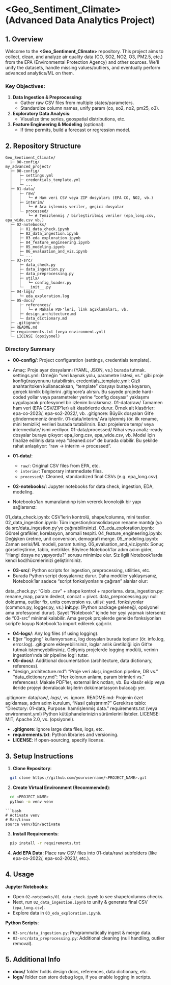 # <Geo_Sentiment_Climate> (Advanced Data Analytics Project)

## 1. Overview

Welcome to the **<Geo_Sentiment_Climate>** repository. This project aims to collect, clean, and analyze air quality data (CO, SO2, NO2, O3, PM2.5, etc.) from the EPA (Environmental Protection Agency) and other sources. We'll unify the datasets, handle missing values/outliers, and eventually perform advanced analytics/ML on them.

### Key Objectives:

1. **Data Ingestion & Preprocessing**: 
   - Gather raw CSV files from multiple states/parameters.
   - Standardize column names, unify param (co, so2, no2, pm25, o3).
2. **Exploratory Data Analysis**:
   - Visualize time series, geospatial distributions, etc.
3. **Feature Engineering & Modeling** (optional):
   - If time permits, build a forecast or regression model.

## 2. Repository Structure

```text
Geo_Sentiment_Climate/
  ├─ 00-config/
my_advanced_project/
  ├─ 00-config/
  │   ├─ settings.yml
  │   ├─ credentials_template.yml
  │   └─ ...
  ├─ 01-data/
  │   ├─ raw/
  │   │   └─ # Ham veri CSV veya ZIP dosyaları (EPA CO, NO2, vb.)
  │   ├─ interim/
  │   │   └─ # Ara işlenmiş veriler, geçici dosyalar
  │   └─ processed/
  │       └─ # Temizlenmiş / birleştirilmiş veriler (epa_long.csv, epa_wide.csv vb.)
  ├─ 02-notebooks/
  │   ├─ 01_data_check.ipynb
  │   ├─ 02_data_ingestion.ipynb
  │   ├─ 03_eda_exploration.ipynb
  │   ├─ 04_feature_engineering.ipynb
  │   ├─ 05_modeling.ipynb
  │   ├─ 06_evaluation_and_viz.ipynb
  │   └─ ...
  ├─ 03-src/
  │   ├─ data_check.py
  │   ├─ data_ingestion.py
  │   ├─ data_preprocessing.py
  │   ├─ utils/
  │   │   └─ config_loader.py
  │   └─ __init__.py
  ├─ 04-logs/
  │   └─ eda_exploration.log
  ├─ 05-docs/
  │   ├─ references/
  │   │   └─ # Makale PDF'leri, link açıklamaları, vb.
  │   ├─ design_architecture.md
  │   └─ data_dictionary.md
  ├─ .gitignore
  ├─ README.md
  ├─ requirements.txt (veya environment.yml)
  └─ LICENSE (opsiyonel)

```

### Directory Summary

-   **00-config/**: Project configuration (settings, credentials template).
- Amaç: Proje ayar dosyalarını (YAML, JSON, vs.) burada tutmak.
settings.yml: Örneğin “veri kaynak yolu, parametre listesi, vs.” gibi proje konfigürasyonunu tutabilirsin.
credentials_template.yml: Gizli anahtar/token kullanacaksan, “template” dosyayı buraya koyarsın, gerçek kimlik bilgilerini .gitignore’a alırsın.
Bu sayede projede hard-coded yollar veya parametreler yerine “config dosyası” yaklaşımı uygulayarak profesyonel bir izlenim bırakırsınız.
01-data/raw/
Tamamen ham veri (EPA CSV/ZIP’ler) alt klasörlerde durur.
Örnek alt klasörler: epa-co-2023/, epa-so2-2022/, vb.
.gitignore: Büyük dosyaları Git’e göndermemeniz önerilir.
01-data/interim/
Ara işlenmiş (ör. ilk rename, mini temizlik) verileri burada tutabilirsin.
Bazı projelerde temp/ veya intermediate/ ismi veriliyor.
01-data/processed/
Nihai veya analiz-ready dosyalar buraya çıkıyor: epa_long.csv, epa_wide.csv, vb.
Model için finalize edilmiş data veya “cleaned.csv” de burada olabilir.
Bu şekilde rahat anlaşılıyor: “raw → interim → processed”.

-   **01-data/**:
    -   `raw/`: Original CSV files from EPA, etc.
    -   `interim/`: Temporary intermediate files.
    -   `processed/`: Cleaned, standardized final CSVs (e.g. epa_long.csv).
-   **02-notebooks/**: Jupyter notebooks for data check, ingestion, EDA, modeling.
- Notebooks’ları numaralandırıp isim vererek kronolojik bir yapı sağlarsınız:

01_data_check.ipynb: CSV’lerin kontrolü, shape/columns, mini testler.
02_data_ingestion.ipynb: Tüm ingestion/konsolidasyon rename mantığı (ya da src/data_ingestion.py’ye çağırabilirsiniz).
03_eda_exploration.ipynb: Görsel grafikler, korelasyon, anomali tespiti.
04_feature_engineering.ipynb: Değişken üretme, unit conversion, demografi merge.
05_modeling.ipynb: Zaman serisi/ML modeli, param tuning.
06_evaluation_and_viz.ipynb: Sonuç görselleştirme, tablo, metrikler.
Böylece Notebook’lar adım adım gider, “Hangi dosya ne yapıyordu?” sorusu minimize olur. Siz ilgili Notebook’larda kendi kod/hücrelerinizi geliştirirsiniz.
-   **03-src/**: Python scripts for ingestion, preprocessing, utilities, etc.
- Burada Python script dosyalarınız durur. Daha modüler yaklaşırsanız, Notebook’lar sadece “script fonksiyonlarını çağıran” alanlar olur:

data_check.py: “Glob .csv” + shape kontrol + raporlama.
data_ingestion.py: rename_map, param dedect, concat + pivot.
data_preprocessing.py: null doldurma, outlier fix, units conversion vs.
utils/: yard. fonksiyonlar (common.py, logger.py, vs.)
__init__.py: (Python package geleneği, opsiyonel ama profesyonel durur).
Şayet “Notebook” içinde her şeyi yapmak isterseniz de “03-src” minimal kalabilir. Ama gerçek projelerde genelde fonksiyonları script’e koyup Notebook’ta import edilerek çağırılır.
-   **04-logs/**: Any log files (if using logging).
- Eğer “logging” kullanıyorsanız, log dosyaları burada toplanır (ör. info.log, error.log).
.gitignore ekleyebilirsiniz, loglar anlık üretildiği için Git’te tutmak istemeyebilirsiniz.
Gelişmiş projelerde logging modülü, verinin ingestion’ında bir pipeline log’ı tutar.
-   **05-docs/**: Additional documentation (architecture, data dictionary, references).
- “design_architecture.md”: “Proje veri akışı, ingestion pipeline, DB vs.”
“data_dictionary.md”: “Her kolonun anlamı, param birimleri vs.”
references/: Makale PDF’ler, external link notları, vb.
Bu klasör ekip veya ileride projeyi devralacak kişilerin dokümantasyon bulacağı yer.

.gitignore: data/raw/*, logs/*, vs. ignore.
README.md:
Projenin özet açıklaması, adım adım kurulum, “Nasıl çalıştırırım?”
Gerekirse tablo:
“Directory: 01-data, Purpose: ham/işlenmiş data.”
requirements.txt (veya environment.yml)
Python kütüphanelerinizin sürümlerini listeler.
LICENSE: MIT, Apache 2.0, vs. (opsiyonel).
-   **.gitignore**: Ignore large data files, logs, etc.
-   **requirements.txt**: Python libraries and versioning.
-   **LICENSE**: If open-sourcing, specify license.

3\. Setup Instructions
----------------------

1.  **Clone Repository**:
 
  ```bash
    git clone https://github.com/yourusername/<PROJECT_NAME>.git
   ```
    

2. **Create Virtual Environment (Recommended)**:

  ```bash
    cd <PROJECT_NAME>
    python -m venv venv
   ```
    ```bash
    # Activate venv
    # Mac/Linux
    source venv/bin/activate

3. **Install Requirements**:

  ```bash
    pip install -r requirements.txt
```
4. **Add EPA Data**:
Place raw CSV files into 01-data/raw/ subfolders (like epa-co-2022/, epa-so2-2023/, etc.).

4\. Usage
---------

**Jupyter Notebooks**:

-   Open `02-notebooks/01_data_check.ipynb` to see shape/columns checks.
-   Next, run `02_data_ingestion.ipynb` to unify & generate final CSV (`epa_long.csv`).
-   Explore data in `03_eda_exploration.ipynb`.

**Python Scripts**:

-   `03-src/data_ingestion.py`: Programmatically ingest & merge data.
-   `03-src/data_preprocessing.py`: Additional cleaning (null handling, outlier removal).

5\. Additional Info
-------------------

-   **docs/** folder holds design docs, references, data dictionary, etc.
-   **logs/** folder can store debug logs, if you enable logging in scripts.